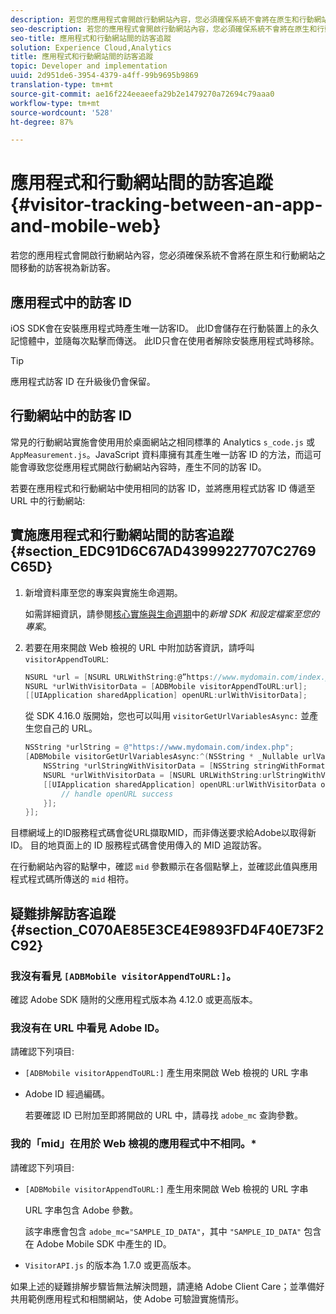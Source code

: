 ```yaml
---
description: 若您的應用程式會開啟行動網站內容，您必須確保系統不會將在原生和行動網站之間移動的訪客視為新訪客。
seo-description: 若您的應用程式會開啟行動網站內容，您必須確保系統不會將在原生和行動網站之間移動的訪客視為新訪客。
seo-title: 應用程式和行動網站間的訪客追蹤
solution: Experience Cloud,Analytics
title: 應用程式和行動網站間的訪客追蹤
topic: Developer and implementation
uuid: 2d951de6-3954-4379-a4ff-99b9695b9869
translation-type: tm+mt
source-git-commit: ae16f224eeaeefa29b2e1479270a72694c79aaa0
workflow-type: tm+mt
source-wordcount: '528'
ht-degree: 87%

---
```



# 應用程式和行動網站間的訪客追蹤  {#visitor-tracking-between-an-app-and-mobile-web}

若您的應用程式會開啟行動網站內容，您必須確保系統不會將在原生和行動網站之間移動的訪客視為新訪客。

## 應用程式中的訪客 ID

iOS SDK會在安裝應用程式時產生唯一訪客ID。 此ID會儲存在行動裝置上的永久記憶體中，並隨每次點擊而傳送。 此ID只會在使用者解除安裝應用程式時移除。

>[!TIP]
>
>應用程式訪客 ID 在升級後仍會保留。

## 行動網站中的訪客 ID

常見的行動網站實施會使用用於桌面網站之相同標準的 Analytics `s_code.js` 或 `AppMeasurement.js`。JavaScript 資料庫擁有其產生唯一訪客 ID 的方法，而這可能會導致您從應用程式開啟行動網站內容時，產生不同的訪客 ID。

若要在應用程式和行動網站中使用相同的訪客 ID，並將應用程式訪客 ID 傳遞至 URL 中的行動網站:

## 實施應用程式和行動網站間的訪客追蹤 {#section_EDC91D6C67AD43999227707C2769C65D}

1. 新增資料庫至您的專案與實施生命週期。

   如需詳細資訊，請參閱[核心實施與生命週期](/help/ios/getting-started/dev-qs.md)中的&#x200B;*新增 SDK 和設定檔案至您的專案*。
1. 若要在用來開啟 Web 檢視的 URL 中附加訪客資訊，請呼叫 `visitorAppendToURL`:

   ```objective-c
   NSURL *url = [NSURL URLWithString:@”https://www.mydomain.com/index.php"]; 
   NSURL *urlWithVisitorData = [ADBMobile visitorAppendToURL:url]; 
   [[UIApplication sharedApplication] openURL:urlWithVisitorData];
   ```

   從 SDK 4.16.0 版開始，您也可以叫用 `visitorGetUrlVariablesAsync:` 並產生您自己的 URL。

   ```objective-c
   NSString *urlString = @"https://www.mydomain.com/index.php"; 
   [ADBMobile visitorGetUrlVariablesAsync:^(NSString * _Nullable urlVariables) { 
       NSString *urlStringWithVisitorData = [NSString stringWithFormat:@"%@?%@", urlString, urlVariables]; 
       NSURL *urlWithVisitorData = [NSURL URLWithString:urlStringWithVisitorData]; 
       [[UIApplication sharedApplication] openURL:urlWithVisitorData options:@{} completionHandler:^(BOOL success) { 
           // handle openURL success 
       }]; 
   }];
   ```

目標網域上的ID服務程式碼會從URL擷取MID，而非傳送要求給Adobe以取得新ID。 目的地頁面上的 ID 服務程式碼會使用傳入的 MID 追蹤訪客。

在行動網站內容的點擊中，確認 `mid` 參數顯示在各個點擊上，並確認此值與應用程式程式碼所傳送的 `mid` 相符。

## 疑難排解訪客追蹤 {#section_C070AE85E3CE4E9893FD4F40E73F2C92}

### 我沒有看見 `[ADBMobile visitorAppendToURL:]`。

確認 Adobe SDK 隨附的父應用程式版本為 4.12.0 或更高版本。

### 我沒有在 URL 中看見 Adobe ID。

請確認下列項目:

* `[ADBMobile visitorAppendToURL:]` 產生用來開啟 Web 檢視的 URL 字串

* Adobe ID 經過編碼。

   若要確認 ID 已附加至即將開啟的 URL 中，請尋找 `adobe_mc` 查詢參數。

### 我的「mid」在用於 Web 檢視的應用程式中不相同。*

請確認下列項目:

* `[ADBMobile visitorAppendToURL:]` 產生用來開啟 Web 檢視的 URL 字串

   URL 字串包含 Adobe 參數。

   該字串應會包含 `adobe_mc="SAMPLE_ID_DATA"`，其中 `"SAMPLE_ID_DATA"` 包含在 Adobe Mobile SDK 中產生的 ID。

* `VisitorAPI.js` 的版本為 1.7.0 或更高版本。

如果上述的疑難排解步驟皆無法解決問題，請連絡 Adobe Client Care；並準備好共用範例應用程式和相關網站，使 Adobe 可驗證實施情形。
